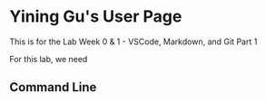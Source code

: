 # Yining Gu's User Page

This is for the Lab Week 0 & 1 - VSCode, Markdown, and Git Part 1 

For this lab, we need 

## Command Line

